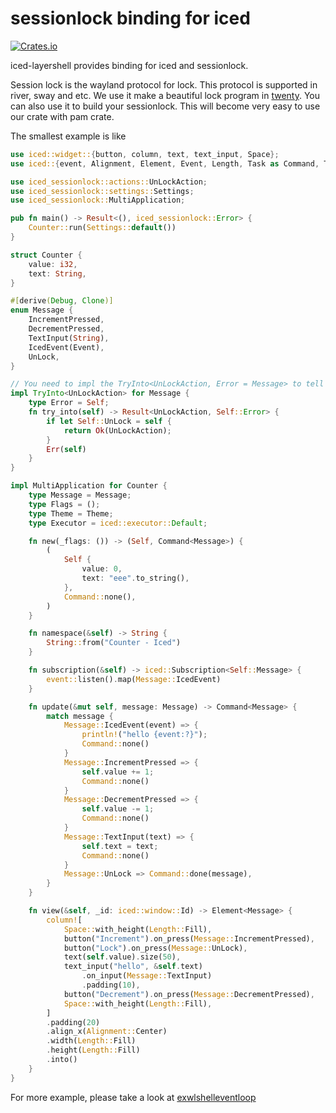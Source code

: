 # sessionlock binding for iced

[![Crates.io](https://img.shields.io/crates/v/iced-sessionlock.svg)](https://crates.io/crates/iced-sessionlock)

iced-layershell provides binding for iced and sessionlock.

Session lock is the wayland protocol for lock. This protocol is supported in river, sway and etc. We use it make a beautiful lock program in [twenty](https://github.com/waycrate/twenty). You can also use it to build your sessionlock. This will become very easy to use our crate with pam crate.

The smallest example is like

```rust
use iced::widget::{button, column, text, text_input, Space};
use iced::{event, Alignment, Element, Event, Length, Task as Command, Theme};

use iced_sessionlock::actions::UnLockAction;
use iced_sessionlock::settings::Settings;
use iced_sessionlock::MultiApplication;

pub fn main() -> Result<(), iced_sessionlock::Error> {
    Counter::run(Settings::default())
}

struct Counter {
    value: i32,
    text: String,
}

#[derive(Debug, Clone)]
enum Message {
    IncrementPressed,
    DecrementPressed,
    TextInput(String),
    IcedEvent(Event),
    UnLock,
}

// You need to impl the TryInto<UnLockAction, Error = Message> to tell the plugin which message is the platform message
impl TryInto<UnLockAction> for Message {
    type Error = Self;
    fn try_into(self) -> Result<UnLockAction, Self::Error> {
        if let Self::UnLock = self {
            return Ok(UnLockAction);
        }
        Err(self)
    }
}

impl MultiApplication for Counter {
    type Message = Message;
    type Flags = ();
    type Theme = Theme;
    type Executor = iced::executor::Default;

    fn new(_flags: ()) -> (Self, Command<Message>) {
        (
            Self {
                value: 0,
                text: "eee".to_string(),
            },
            Command::none(),
        )
    }

    fn namespace(&self) -> String {
        String::from("Counter - Iced")
    }

    fn subscription(&self) -> iced::Subscription<Self::Message> {
        event::listen().map(Message::IcedEvent)
    }

    fn update(&mut self, message: Message) -> Command<Message> {
        match message {
            Message::IcedEvent(event) => {
                println!("hello {event:?}");
                Command::none()
            }
            Message::IncrementPressed => {
                self.value += 1;
                Command::none()
            }
            Message::DecrementPressed => {
                self.value -= 1;
                Command::none()
            }
            Message::TextInput(text) => {
                self.text = text;
                Command::none()
            }
            Message::UnLock => Command::done(message),
        }
    }

    fn view(&self, _id: iced::window::Id) -> Element<Message> {
        column![
            Space::with_height(Length::Fill),
            button("Increment").on_press(Message::IncrementPressed),
            button("Lock").on_press(Message::UnLock),
            text(self.value).size(50),
            text_input("hello", &self.text)
                .on_input(Message::TextInput)
                .padding(10),
            button("Decrement").on_press(Message::DecrementPressed),
            Space::with_height(Length::Fill),
        ]
        .padding(20)
        .align_x(Alignment::Center)
        .width(Length::Fill)
        .height(Length::Fill)
        .into()
    }
}

```

For more example, please take a look at [exwlshelleventloop](https://github.com/waycrate/exwlshelleventloop)


